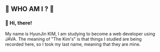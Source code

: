## :star2: WHO AM I ? :star2:

 ### :wave: Hi, there!

My name is HyunJin KIM, I am studying to become a web developer using JAVA.
The meaning of "The Kim's" is that things I studied are being recorded here, so I took my last name, meaning that they are mine.



